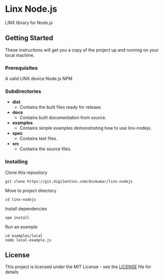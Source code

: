 # Linx Node.js

LINX library for Node.js

## Getting Started

These instructions will get you a copy of the project up and running on your local machine.

### Prerequisites

A valid LINX device
Node.js
NPM

### Subdirectories
* **dist**
  * Contains the built files ready for release.
* **docs**
  * Contains built documentation from source.
* **examples**
  * Contains simple examples demonstrating how to use linx-nodejs.
* **spec**
  * Contains test files.
* **src**
  * Contains the source files.

### Installing

Clone this repository

```
git clone https://git.digilentinc.com/dsukumar/linx-nodejs
```

Move to project directory

```
cd linx-nodejs
```

Install dependencies

```
npm install
```

Run an example

```
cd examples/local
node local-example.js
```

## License

This project is licensed under the MIT License - see the [LICENSE](LICENSE) file for details
